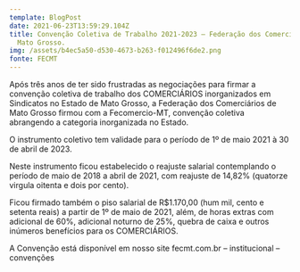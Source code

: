 ```yaml
---
template: BlogPost
date: 2021-06-23T13:59:29.104Z
title: Convenção Coletiva de Trabalho 2021-2023 – Federação dos Comerciários de
  Mato Grosso.
img: /assets/b4ec5a50-d530-4673-b263-f012496f6de2.png
fonte: FECMT
---
```

Após três anos de ter sido frustradas as negociações para firmar a convenção coletiva de trabalho dos COMERCIÁRIOS inorganizados em Sindicatos no Estado de Mato Grosso, a Federação dos Comerciários de Mato Grosso firmou com a Fecomercio-MT, convenção coletiva abrangendo a categoria inorganizada no Estado.

O instrumento coletivo tem validade para o período de 1º de maio 2021 à 30 de abril de 2023.

Neste instrumento ficou estabelecido o reajuste salarial contemplando o período de maio de 2018 a abril de 2021, com reajuste de 14,82% (quatorze virgula oitenta e dois por cento).

Ficou firmado também o piso salarial de R$1.170,00 (hum mil, cento e setenta reais) a partir de 1º de maio de 2021, além, de horas extras com adicional de 60%, adicional noturno de 25%, quebra de caixa e outros inúmeros benefícios para os COMERCIÁRIOS.

A Convenção está disponível em nosso site fecmt.com.br – institucional – convenções